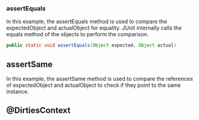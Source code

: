 ### assertEquals
In this example, the assertEquals method is used to compare the expectedObject and actualObject for equality. JUnit internally calls the equals method of the objects to perform the comparison.
```java
public static void assertEquals(Object expected, Object actual)
```

## assertSame
In this example, the assertSame method is used to compare the references of expectedObject and actualObject to check if they point to the same instance.

## @DirtiesContext





